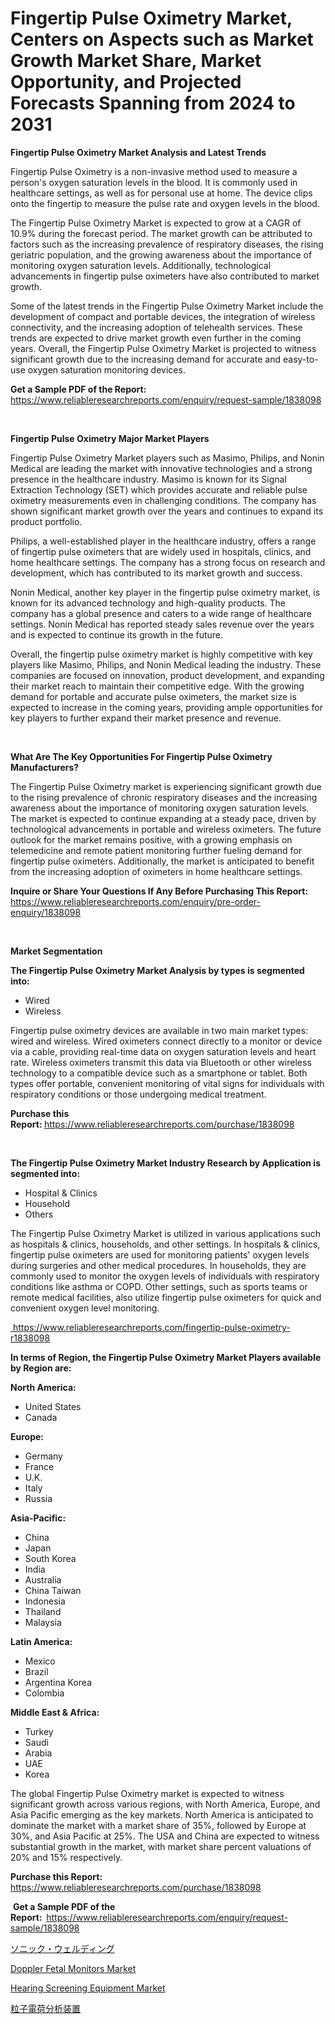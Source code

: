 <p><h1>Fingertip Pulse Oximetry Market, Centers on Aspects such as Market Growth Market Share, Market Opportunity, and Projected Forecasts Spanning from 2024 to 2031</h1></p><p><strong>Fingertip Pulse Oximetry Market Analysis and Latest Trends</strong></p>
<p><p>Fingertip Pulse Oximetry is a non-invasive method used to measure a person's oxygen saturation levels in the blood. It is commonly used in healthcare settings, as well as for personal use at home. The device clips onto the fingertip to measure the pulse rate and oxygen levels in the blood.</p><p>The Fingertip Pulse Oximetry Market is expected to grow at a CAGR of 10.9% during the forecast period. The market growth can be attributed to factors such as the increasing prevalence of respiratory diseases, the rising geriatric population, and the growing awareness about the importance of monitoring oxygen saturation levels. Additionally, technological advancements in fingertip pulse oximeters have also contributed to market growth.</p><p>Some of the latest trends in the Fingertip Pulse Oximetry Market include the development of compact and portable devices, the integration of wireless connectivity, and the increasing adoption of telehealth services. These trends are expected to drive market growth even further in the coming years. Overall, the Fingertip Pulse Oximetry Market is projected to witness significant growth due to the increasing demand for accurate and easy-to-use oxygen saturation monitoring devices.</p></p>
<p><strong>Get a Sample PDF of the Report:&nbsp;</strong> <a href="https://www.reliableresearchreports.com/enquiry/request-sample/1838098">https://www.reliableresearchreports.com/enquiry/request-sample/1838098</a></p>
<p>&nbsp;</p>
<p><strong>Fingertip Pulse Oximetry Major Market Players</strong></p>
<p><p>Fingertip Pulse Oximetry Market players such as Masimo, Philips, and Nonin Medical are leading the market with innovative technologies and a strong presence in the healthcare industry. Masimo is known for its Signal Extraction Technology (SET) which provides accurate and reliable pulse oximetry measurements even in challenging conditions. The company has shown significant market growth over the years and continues to expand its product portfolio.</p><p>Philips, a well-established player in the healthcare industry, offers a range of fingertip pulse oximeters that are widely used in hospitals, clinics, and home healthcare settings. The company has a strong focus on research and development, which has contributed to its market growth and success.</p><p>Nonin Medical, another key player in the fingertip pulse oximetry market, is known for its advanced technology and high-quality products. The company has a global presence and caters to a wide range of healthcare settings. Nonin Medical has reported steady sales revenue over the years and is expected to continue its growth in the future.</p><p>Overall, the fingertip pulse oximetry market is highly competitive with key players like Masimo, Philips, and Nonin Medical leading the industry. These companies are focused on innovation, product development, and expanding their market reach to maintain their competitive edge. With the growing demand for portable and accurate pulse oximeters, the market size is expected to increase in the coming years, providing ample opportunities for key players to further expand their market presence and revenue.</p></p>
<p>&nbsp;</p>
<p><strong>What Are The Key Opportunities For Fingertip Pulse Oximetry Manufacturers?</strong></p>
<p><p>The Fingertip Pulse Oximetry market is experiencing significant growth due to the rising prevalence of chronic respiratory diseases and the increasing awareness about the importance of monitoring oxygen saturation levels. The market is expected to continue expanding at a steady pace, driven by technological advancements in portable and wireless oximeters. The future outlook for the market remains positive, with a growing emphasis on telemedicine and remote patient monitoring further fueling demand for fingertip pulse oximeters. Additionally, the market is anticipated to benefit from the increasing adoption of oximeters in home healthcare settings.</p></p>
<p><strong>Inquire or Share Your Questions If Any Before Purchasing This Report:</strong> <a href="https://www.reliableresearchreports.com/enquiry/pre-order-enquiry/1838098">https://www.reliableresearchreports.com/enquiry/pre-order-enquiry/1838098</a></p>
<p>&nbsp;</p>
<p><strong>Market Segmentation</strong></p>
<p><strong>The Fingertip Pulse Oximetry Market Analysis by types is segmented into:</strong></p>
<p><ul><li>Wired</li><li>Wireless</li></ul></p>
<p><p>Fingertip pulse oximetry devices are available in two main market types: wired and wireless. Wired oximeters connect directly to a monitor or device via a cable, providing real-time data on oxygen saturation levels and heart rate. Wireless oximeters transmit this data via Bluetooth or other wireless technology to a compatible device such as a smartphone or tablet. Both types offer portable, convenient monitoring of vital signs for individuals with respiratory conditions or those undergoing medical treatment.</p></p>
<p><strong>Purchase this Report:&nbsp;</strong><a href="https://www.reliableresearchreports.com/purchase/1838098">https://www.reliableresearchreports.com/purchase/1838098</a></p>
<p>&nbsp;</p>
<p><strong>The Fingertip Pulse Oximetry Market Industry Research by Application is segmented into:</strong></p>
<p><ul><li>Hospital & Clinics</li><li>Household</li><li>Others</li></ul></p>
<p><p>The Fingertip Pulse Oximetry Market is utilized in various applications such as hospitals & clinics, households, and other settings. In hospitals & clinics, fingertip pulse oximeters are used for monitoring patients' oxygen levels during surgeries and other medical procedures. In households, they are commonly used to monitor the oxygen levels of individuals with respiratory conditions like asthma or COPD. Other settings, such as sports teams or remote medical facilities, also utilize fingertip pulse oximeters for quick and convenient oxygen level monitoring.</p></p>
<p><a href="https://www.reliableresearchreports.com/fingertip-pulse-oximetry-r1838098">&nbsp;https://www.reliableresearchreports.com/fingertip-pulse-oximetry-r1838098</a></p>
<p><strong>In terms of Region, the Fingertip Pulse Oximetry Market Players available by Region are:</strong></p>
<p>
    <p> <strong> North America: </strong>
        <ul>
            <li>United States</li>
            <li>Canada</li>
        </ul>
        </p> 
    <p> <strong> Europe: </strong>
        <ul>
            <li>Germany</li>
            <li>France</li>
            <li>U.K.</li>
            <li>Italy</li>
            <li>Russia</li>
        </ul>
        </p> 
    <p> <strong> Asia-Pacific: </strong>
        <ul>
            <li>China</li>
            <li>Japan</li>
            <li>South Korea</li>
            <li>India</li>
            <li>Australia</li>
            <li>China Taiwan</li>
            <li>Indonesia</li>
            <li>Thailand</li>
            <li>Malaysia</li>
        </ul>
        </p> 
    <p> <strong> Latin America: </strong>
        <ul>
            <li>Mexico</li>
            <li>Brazil</li>
            <li>Argentina Korea</li>
            <li>Colombia</li>
        </ul>
        </p> 
    <p> <strong> Middle East & Africa: </strong>
        <ul>
            <li>Turkey</li>
            <li>Saudi</li>
            <li>Arabia</li>
            <li>UAE</li>
            <li>Korea</li>
        </ul>
    </p>
    </p>
<p><p>The global Fingertip Pulse Oximetry market is expected to witness significant growth across various regions, with North America, Europe, and Asia Pacific emerging as the key markets. North America is anticipated to dominate the market with a market share of 35%, followed by Europe at 30%, and Asia Pacific at 25%. The USA and China are expected to witness substantial growth in the market, with market share percent valuations of 20% and 15% respectively.</p></p>
<p><strong>Purchase this Report: </strong><a href="https://www.reliableresearchreports.com/purchase/1838098">https://www.reliableresearchreports.com/purchase/1838098</a></p>
<p>&nbsp;<strong>Get a Sample PDF of the Report:&nbsp;&nbsp;</strong><a href="https://www.reliableresearchreports.com/enquiry/request-sample/1838098">https://www.reliableresearchreports.com/enquiry/request-sample/1838098</a></p>
<p><strong></strong></p>
<p><p><a href="https://github.com/CloydAbbott2023/Market-Research-Report-List-1/blob/main/301791348850.md">ソニック・ウェルディング</a></p><p><a href="https://github.com/timeliteaut/Market-Research-Report-List-2/blob/main/doppler-fetal-monitors-market.md">Doppler Fetal Monitors Market</a></p><p><a href="https://github.com/seekum/Market-Research-Report-List-2/blob/main/hearing-screening-equipment-market.md">Hearing Screening Equipment Market</a></p><p><a href="https://github.com/Fatimaklein1/Market-Research-Report-List-1/blob/main/609666148851.md">粒子電荷分析装置</a></p></p>
